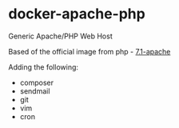 # docker-apache-php
Generic Apache/PHP Web Host

Based of the official image from php - [7.1-apache](https://github.com/docker-library/php/blob/4fa4c526cf52725f859d7067006e8d4b3c226a52/7.1/stretch/apache/Dockerfile)

Adding the following:
* composer
* sendmail
* git
* vim
* cron 
